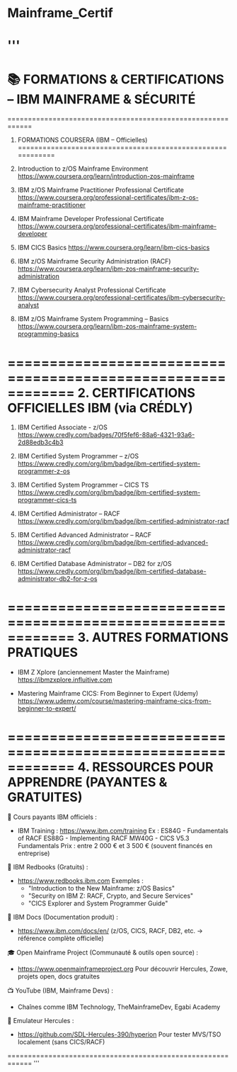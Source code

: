 # Mainframe_Certif

'''
============================================================
📚 FORMATIONS & CERTIFICATIONS – IBM MAINFRAME & SÉCURITÉ
============================================================

============================================================
1. FORMATIONS COURSERA (IBM – Officielles)
============================================================

1. Introduction to z/OS Mainframe Environment
   https://www.coursera.org/learn/introduction-zos-mainframe

2. IBM z/OS Mainframe Practitioner Professional Certificate
   https://www.coursera.org/professional-certificates/ibm-z-os-mainframe-practitioner

3. IBM Mainframe Developer Professional Certificate
   https://www.coursera.org/professional-certificates/ibm-mainframe-developer

4. IBM CICS Basics
   https://www.coursera.org/learn/ibm-cics-basics

5. IBM z/OS Mainframe Security Administration (RACF)
   https://www.coursera.org/learn/ibm-zos-mainframe-security-administration

6. IBM Cybersecurity Analyst Professional Certificate
   https://www.coursera.org/professional-certificates/ibm-cybersecurity-analyst

7. IBM z/OS Mainframe System Programming – Basics
   https://www.coursera.org/learn/ibm-zos-mainframe-system-programming-basics

============================================================
2. CERTIFICATIONS OFFICIELLES IBM (via CRÉDLY)
============================================================

1. IBM Certified Associate - z/OS
   https://www.credly.com/badges/70f5fef6-88a6-4321-93a6-2d88edb3c4b3

2. IBM Certified System Programmer – z/OS
   https://www.credly.com/org/ibm/badge/ibm-certified-system-programmer-z-os

3. IBM Certified System Programmer – CICS TS
   https://www.credly.com/org/ibm/badge/ibm-certified-system-programmer-cics-ts

4. IBM Certified Administrator – RACF
   https://www.credly.com/org/ibm/badge/ibm-certified-administrator-racf

5. IBM Certified Advanced Administrator – RACF
   https://www.credly.com/org/ibm/badge/ibm-certified-advanced-administrator-racf

6. IBM Certified Database Administrator – DB2 for z/OS
   https://www.credly.com/org/ibm/badge/ibm-certified-database-administrator-db2-for-z-os

============================================================
3. AUTRES FORMATIONS PRATIQUES
============================================================

- IBM Z Xplore (anciennement Master the Mainframe)
  https://ibmzxplore.influitive.com

- Mastering Mainframe CICS: From Beginner to Expert (Udemy)
  https://www.udemy.com/course/mastering-mainframe-cics-from-beginner-to-expert/

============================================================
4. RESSOURCES POUR APPRENDRE (PAYANTES & GRATUITES)
============================================================

🔴 Cours payants IBM officiels :
- IBM Training : https://www.ibm.com/training
  Ex : ES84G - Fundamentals of RACF
       ES88G - Implementing RACF
       MW40G - CICS V5.3 Fundamentals
  Prix : entre 2 000 € et 3 500 € (souvent financés en entreprise)

📕 IBM Redbooks (Gratuits) :
- https://www.redbooks.ibm.com
  Exemples :
    - "Introduction to the New Mainframe: z/OS Basics"
    - "Security on IBM Z: RACF, Crypto, and Secure Services"
    - "CICS Explorer and System Programmer Guide"

📘 IBM Docs (Documentation produit) :
- https://www.ibm.com/docs/en/
  (z/OS, CICS, RACF, DB2, etc. → référence complète officielle)

🎓 Open Mainframe Project (Communauté & outils open source) :
- https://www.openmainframeproject.org
  Pour découvrir Hercules, Zowe, projets open, docs gratuites

📺 YouTube (IBM, Mainframe Devs) :
- Chaînes comme IBM Technology, TheMainframeDev, Egabi Academy

🧪 Emulateur Hercules :
- https://github.com/SDL-Hercules-390/hyperion
  Pour tester MVS/TSO localement (sans CICS/RACF)

============================================================
'''
